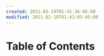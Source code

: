 ```yaml
---
created: 2021-02-19T01:41:36-05:00
modified: 2021-02-19T01:42:03-05:00
---
```


# Table of Contents

